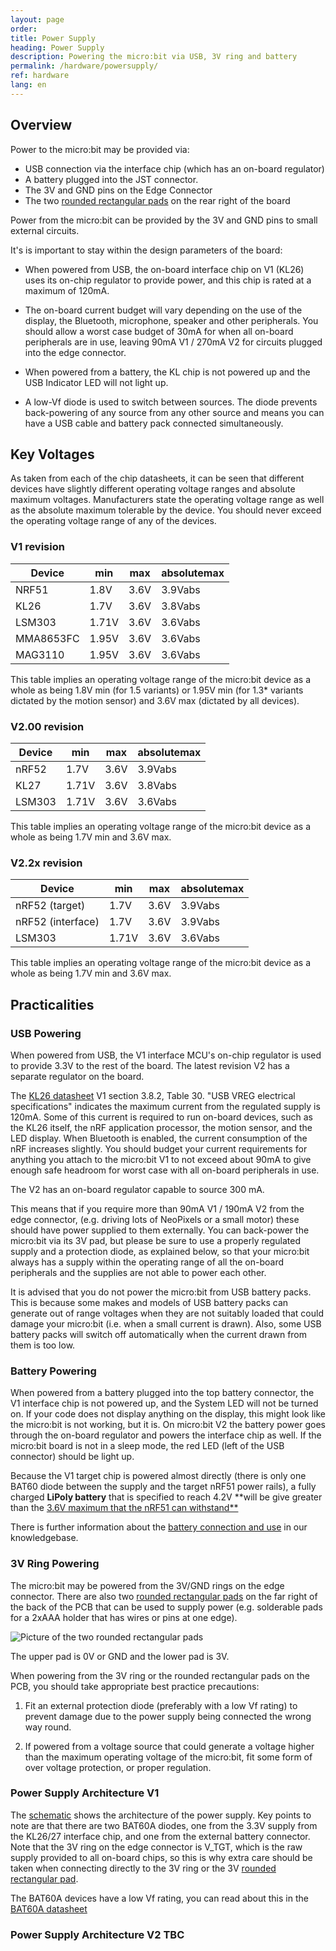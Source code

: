 ```yaml
---
layout: page
order:
title: Power Supply
heading: Power Supply
description: Powering the micro:bit via USB, 3V ring and battery
permalink: /hardware/powersupply/
ref: hardware
lang: en
---
```


## Overview

Power to the micro:bit may be provided via:

- USB connection via the interface chip (which has an on-board regulator)
- A battery plugged into the JST connector.
- The 3V and GND pins on the Edge Connector
- The two [rounded rectangular pads](/docs/accessories/assets/making-accessories-d7c25.png) on the rear right of the board

Power from the micro:bit can be provided by the 3V and GND pins to small external circuits.

It's is important to stay within the design parameters of the board:

- When powered from USB, the on-board interface chip on <span class="v1">V1</span> (KL26) uses its on-chip regulator to provide power, and this chip is rated at a maximum of 120mA.

- The on-board current budget will vary depending on the use of the display, the Bluetooth, microphone, speaker and other peripherals. You should allow a worst case budget of 30mA for when all on-board peripherals are in use, leaving 90mA <span class="v1">V1</span> / 270mA <span class="v2">V2</span> for circuits plugged into the edge connector.

- When powered from a battery, the KL chip is not powered up and the USB Indicator LED will not light up.

- A low-Vf diode is used to switch between sources. The diode prevents back-powering of any source from any other source and means you can have a USB cable and battery pack connected simultaneously.

## Key Voltages

As taken from each of the chip datasheets, it can be seen that different devices have slightly different operating voltage ranges and absolute maximum voltages. Manufacturers state the operating voltage range as well as the absolute maximum tolerable by the device. You should never exceed the operating voltage range of any of the devices.

### V1 revision

| Device     | min   | max  | absolutemax
|------------|-------|------|------------
| NRF51      | 1.8V  | 3.6V | 3.9Vabs
| KL26       | 1.7V  | 3.6V | 3.8Vabs
| LSM303     | 1.71V | 3.6V | 3.6Vabs
| MMA8653FC  | 1.95V | 3.6V | 3.6Vabs
| MAG3110    | 1.95V | 3.6V | 3.6Vabs

This table implies an operating voltage range of the micro:bit device as a whole as being 1.8V min (for 1.5 variants) or 1.95V min (for 1.3* variants dictated by the motion sensor) and 3.6V max (dictated by all devices).

### V2.00 revision

| Device     | min   | max  | absolutemax
|------------|-------|------|------------
| nRF52      | 1.7V  | 3.6V | 3.9Vabs
| KL27       | 1.71V | 3.6V | 3.8Vabs
| LSM303     | 1.71V | 3.6V | 3.6Vabs

This table implies an operating voltage range of the micro:bit device as a whole as being 1.7V min and 3.6V max.

### V2.2x revision

| Device            | min   | max  | absolutemax
|-------------------|-------|------|------------
| nRF52 (target)    | 1.7V  | 3.6V | 3.9Vabs
| nRF52 (interface) | 1.7V  | 3.6V | 3.9Vabs
| LSM303            | 1.71V | 3.6V | 3.6Vabs

This table implies an operating voltage range of the micro:bit device as a whole as being 1.7V min and 3.6V max.

## Practicalities

### USB Powering

<!-- TODO: Update these paragraphs to add more detail about the 300mA regulator and 190mA budget for V2 accessories -->

When powered from USB, the <span class="v1">V1</span> interface MCU's on-chip regulator is used to provide 3.3V to the rest of the board. The latest revision <span class="v2">V2</span> has a separate regulator on the board.

The [KL26 datasheet](http://www.nxp.com/docs/pcn_attachments/16440_KL26P64M48SF5_Rev.4.pdf) <span class="v1">V1</span> section 3.8.2, Table 30. "USB VREG electrical specifications" indicates the maximum current from the regulated supply is 120mA. Some of this current is required to run on-board devices, such as the KL26 itself, the nRF application processor, the motion sensor, and the LED display. When Bluetooth is enabled, the current consumption of the nRF increases slightly. You should budget your current requirements for anything you attach to the micro:bit <span class="v1">V1</span> to not exceed about
90mA to give enough safe headroom for worst case with all on-board peripherals in use.

The <span class="v2">V2</span> has an on-board regulator capable to source 300 mA.

This means that if you require more than 90mA <span class="v1">V1</span> / 190mA <span class="v2">V2</span> from the edge connector, (e.g. driving lots of NeoPixels or a small motor) these should have power supplied to them externally. You can back-power the micro:bit via its 3V pad, but please be sure to use a properly regulated supply and a protection diode, as explained below, so that your micro:bit always has a supply within the operating range of all the on-board peripherals and the supplies are not able to power each other.

It is advised that you do not power the micro:bit from USB battery packs. This is because some makes and models of USB battery packs can generate out of range voltages when they are not suitably loaded that could damage your micro:bit (i.e. when a small current is drawn).
Also, some USB battery packs will switch off automatically when the current drawn from them is too low.

### Battery Powering

When powered from a battery plugged into the top battery connector, the <span class="v1">V1</span> interface chip is not powered up, and the System LED will not be turned on. If your code does not display anything on the display, this might look like the micro:bit is not working, but it is.
On micro:bit <span class="v2">V2</span> the battery power goes through the on-board regulator and powers the interface chip as well. If the micro:bit board is not in a sleep mode, the red LED (left of the USB connector) should be light up.

Because the <span class="v1">V1</span> target chip is powered almost directly (there is only one BAT60 diode between the supply and the target nRF51 power rails), a fully charged **LiPoly battery** that is specified to reach 4.2V **will be give greater than the [3.6V maximum that the nRF51 can withstand**](#key-voltages)

There is further information about the [battery connection and use](https://support.microbit.org/solution/articles/19000013982-how-do-i-power-my-micro-bit-/en) in our knowledgebase.

### 3V Ring Powering

The micro:bit may be powered from the 3V/GND rings on the edge connector.
There are also two [rounded rectangular pads](/docs/accessories/assets/making-accessories-d7c25.png) on the far right of the back of the PCB that can be used to supply power (e.g. solderable pads for a 2xAAA holder that has wires or pins at one edge).

![Picture of the two rounded rectangular pads](/docs/accessories/assets/making-accessories-d7c25.png)

The upper pad is 0V or GND and the lower pad is 3V.

When powering from the 3V ring or the rounded rectangular pads on the PCB, you should take appropriate best practice precautions:

1. Fit an external protection diode (preferably with a low Vf rating) to prevent damage due to the power supply being connected the wrong way round.

2. If powered from a voltage source that could generate a voltage higher than the maximum operating voltage of the micro:bit, fit some form of over voltage protection, or proper regulation.

### Power Supply Architecture V1

The [schematic](/hardware/schematic/) shows the architecture of the power supply.
Key points to note are that there are two BAT60A diodes, one from the 3.3V supply from the KL26/27 interface chip, and one from the external battery connector.
Note that the 3V ring on the edge connector is V_TGT, which is the raw supply provided to all on-board chips, so this is why extra care should be taken when connecting directly to the 3V ring or the 3V [rounded rectangular pad](/docs/accessories/assets/making-accessories-d7c25.png).

The BAT60A devices have a low Vf rating, you can read about this in the [BAT60A datasheet](http://www.infineon.com/dgdl/Infineon-BAT60ASERIES-DS-v01_01-en.pdf?fileId=db3a304313d846880113def70c9304a9)

### Power Supply Architecture V2 TBC
<!-- TODO -->

